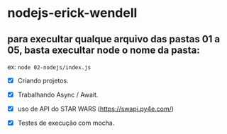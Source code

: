 # nodejs-erick-wendell

## para execultar qualque arquivo das pastas 01 a 05, basta execultar node o nome da pasta:

ex: ```node 02-nodejs/index.js```

- [x] Criando projetos.
- [x] Trabalhando Async / Await.
- [x] uso de API do STAR WARS (https://swapi.py4e.com/)
- [x] Testes de execução com mocha.

